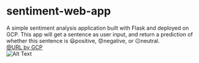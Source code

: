 # sentiment-web-app
A simple sentiment analysis application built with Flask and deployed on GCP. This app will get a sentence as user input, and return a prediction of whether this sentence is 😃positive, 😟negative, or 😐neutral. <br>
[@URL by GCP](http://fifth-citadel-358016.de.r.appspot.com/ "link to sentiment-ml web app")<br>
![Alt Text](https://wx2.sinaimg.cn/orj360/a249c7e2gy1h5kx74vkyng20go08z0xn.gif)
